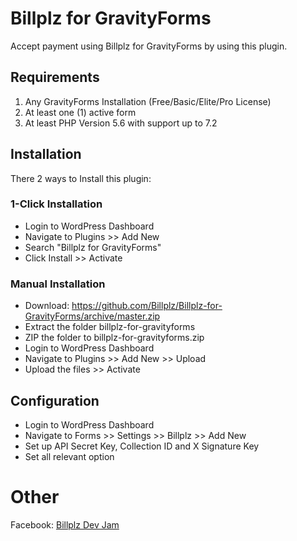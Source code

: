# Billplz for GravityForms

Accept payment using Billplz for GravityForms by using this plugin.

## Requirements

1. Any GravityForms Installation (Free/Basic/Elite/Pro License)
2. At least one (1) active form
3. At least PHP Version 5.6 with support up to 7.2

## Installation

There 2 ways to Install this plugin:

### 1-Click Installation

* Login to WordPress Dashboard
* Navigate to Plugins >> Add New
* Search "Billplz for GravityForms"
* Click Install >> Activate

### Manual Installation

* Download: https://github.com/Billplz/Billplz-for-GravityForms/archive/master.zip
* Extract the folder billplz-for-gravityforms
* ZIP the folder to billplz-for-gravityforms.zip
* Login to WordPress Dashboard
* Navigate to Plugins >> Add New >> Upload
* Upload the files >> Activate

## Configuration

* Login to WordPress Dashboard
* Navigate to Forms >> Settings >> Billplz >> Add New
* Set up API Secret Key, Collection ID and X Signature Key
* Set all relevant option

# Other

Facebook: [Billplz Dev Jam](https://www.facebook.com/groups/billplzdevjam/)
